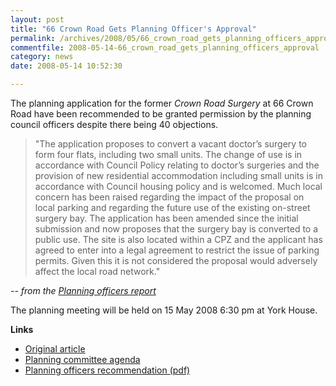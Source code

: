 ```yaml
---
layout: post
title: "66 Crown Road Gets Planning Officer's Approval"
permalink: /archives/2008/05/66_crown_road_gets_planning_officers_approval.html
commentfile: 2008-05-14-66_crown_road_gets_planning_officers_approval
category: news
date: 2008-05-14 10:52:30

---
```


The planning application for the former *Crown Road Surgery* at 66 Crown Road have been recommended to be granted permission by the planning council officers despite there being 40 objections.

> "The application proposes to convert a vacant doctor’s surgery to form four flats,
> including two small units. The change of use is in accordance with Council Policy relating to doctor’s surgeries and the provision of new residential accommodation including small units is in accordance with Council housing policy and is welcomed. Much local concern has been raised regarding the impact of the proposal on local parking and regarding the future use of the existing on-street surgery bay. The application has been amended since the initial submission and now proposes that the surgery bay is converted to a public use. The site is also located within a CPZ and the applicant has agreed to enter into a legal agreement to restrict the issue of parking permits. Given this it is not considered the proposal would adversely affect the local road network."

<cite>-- from the [Planning officers report](http://cabnet.richmond.gov.uk/Published/C00000224/M00001771/AI00015895/$074239FUL66CrownRoad.docA.ps.pdf</cite>)

The planning meeting will be held on 15 May 2008 6:30 pm at York House.

**Links**

-   [Original article](https://stmargarets.london/archives/2008/02/planning_application_former_crown_road_surgery.html)
-   [Planning committee agenda](http://www.richmond.gov.uk/home/council_government_and_democracy/democratic_processes_and_events/calendar_of_meetings.htm?mgl=ieListDocuments.asp&CId=224&MId=1771&q=1)
-   [Planning officers recommendation (pdf)](http://cabnet.richmond.gov.uk/Published/C00000224/M00001771/AI00015895/$074239FUL66CrownRoad.docA.ps.pdf)

